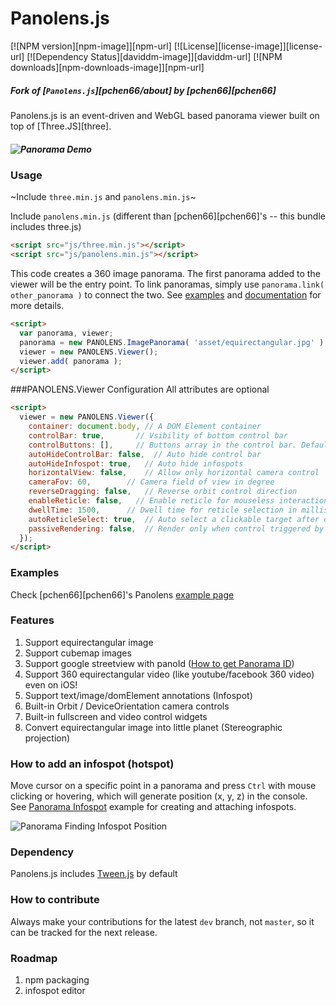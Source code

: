 # Panolens.js

[![NPM version][npm-image]][npm-url]
[![License][license-image]][license-url]
[![Dependency Status][daviddm-image]][daviddm-url]
[![NPM downloads][npm-downloads-image]][npm-url]
<!-- [![Build Status][travis-image]][travis-url] -->
<!-- [![Code Climate][climate-image]][climate-url] -->
<!-- [![Code Coverage][coverage-image]][coverage-url] -->
<!-- [![Code Style][code-style-image]][code-style-url] -->

##### Fork of [`Panolens.js`][pchen66/about] by [**pchen66**][pchen66]

Panolens.js is an event-driven and WebGL based panorama viewer built on top of [Three.JS][three]. 

##### ![Panorama Demo](https://sbolel.github.io/pano)

### Usage

~Include `three.min.js` and `panolens.min.js`~

Include `panolens.min.js` (different than [pchen66][pchen66]'s -- this bundle includes three.js)

```html
<script src="js/three.min.js"></script>
<script src="js/panolens.min.js"></script>
```

This code creates a 360 image panorama. The first panorama added to the viewer will be the entry point. To link panoramas, simply use `panorama.link( other_panorama )` to connect the two. See [examples](http://pchen66.github.io/Panolens/) and [documentation](http://pchen66.github.io/Panolens/docs/index.html) for more details.

```html
<script>
  var panorama, viewer;
  panorama = new PANOLENS.ImagePanorama( 'asset/equirectangular.jpg' );
  viewer = new PANOLENS.Viewer();
  viewer.add( panorama );
</script>
```

###PANOLENS.Viewer Configuration
All attributes are optional
```html
<script>
  viewer = new PANOLENS.Viewer({
    container: document.body, // A DOM Element container
    controlBar: true,       // Vsibility of bottom control bar
    controlButtons: [],     // Buttons array in the control bar. Default to ['fullscreen', 'setting', 'video']
    autoHideControlBar: false,  // Auto hide control bar
    autoHideInfospot: true,   // Auto hide infospots
    horizontalView: false,    // Allow only horizontal camera control
    cameraFov: 60,        // Camera field of view in degree
    reverseDragging: false,   // Reverse orbit control direction
    enableReticle: false,   // Enable reticle for mouseless interaction
    dwellTime: 1500,      // Dwell time for reticle selection in millisecond
    autoReticleSelect: true,  // Auto select a clickable target after dwellTime
    passiveRendering: false,  // Render only when control triggered by user input 
  });
</script>
```

### Examples

Check [pchen66][pchen66]'s Panolens [example page](http://pchen66.github.io/Panolens/#Example)

### Features

1.  Support equirectangular image
2.  Support cubemap images
3.  Support google streetview with panoId ([How to get Panorama ID](http://stackoverflow.com/questions/29916149/google-maps-streetview-how-to-get-panorama-id))
4.  Support 360 equirectangular video (like youtube/facebook 360 video) even on iOS!
5.  Support text/image/domElement annotations (Infospot)
6.  Built-in Orbit / DeviceOrientation camera controls
7.  Built-in fullscreen and video control widgets
8.  Convert equirectangular image into little planet (Stereographic projection)

### How to add an infospot (hotspot)

Move cursor on a specific point in a panorama and press `Ctrl` with mouse clicking or hovering, which will generate position (x, y, z) in the console. See [Panorama Infospot](http://pchen66.github.io/Panolens/examples/panorama_infospot.html) example for creating and attaching infospots.

![Panorama Finding Infospot Position](https://github.com/pchen66/pchen66.github.io/blob/master/Panolens/images/panolens_add_infospot_480p.gif?raw=true)

### Dependency

Panolens.js includes [Tween.js](https://github.com/tweenjs/tween.js/) by default

### How to contribute

Always make your contributions for the latest `dev` branch, not `master`, so it can be tracked for the next release. 

### Roadmap
1.  npm packaging
2.  infospot editor
